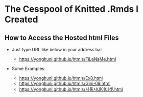 The Cesspool of Knitted .Rmds I Created
========================================

How to Access the Hosted html Files
--------

* Just type URL like below in your address bar
  - https://yonghuni.github.io/htmls/FiLeNaMe.html

* Some Examples:
  - https://yonghuni.github.io/htmls/Ex8.html
  - https://yonghuni.github.io/htmls/Gini-09.html
  - https://yonghuni.github.io/htmls/서울시데이터셋.html
